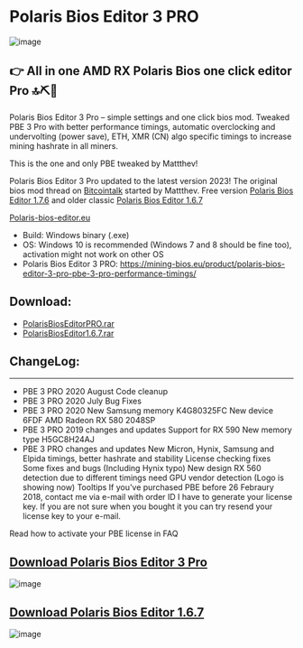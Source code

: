 # Polaris Bios Editor 3 PRO 
![image](https://user-images.githubusercontent.com/98729987/212384001-fa5d9fa3-b730-4d61-84e6-498578b4644c.png)

👉 All in one AMD RX Polaris Bios one click editor Pro 🔝⛏🚀
-----------------------
Polaris Bios Editor 3 Pro – simple settings and one click bios mod.
Tweaked PBE 3 Pro with better performance timings, automatic overclocking and undervolting (power save), ETH, XMR (CN) algo specific timings to increase mining hashrate in all miners.

This is the one and only PBE tweaked by Mattthev!

Polaris Bios Editor 3 Pro updated to the latest version 2023! 
The original bios mod thread on [Bitcointalk](https://bitcointalk.org/index.php?topic=1954245.0) started by Mattthev. 
Free version [Polaris Bios Editor 1.7.6](https://github.com/IndeedMiners/PBE-Polaris-Bios-Editor-1.7.4/releases) and older classic [Polaris Bios Editor 1.6.7](https://github.com/IndeedMiners/PolarisBiosEditor-1.6.7/releases)

[Polaris-bios-editor.eu](http://polaris-bios-editor.eu/)

+ Build: Windows binary (.exe)
+ OS: Windows 10 is recommended (Windows 7 and 8 should be fine too), activation might not work on other OS
+ Polaris Bios Editor 3 PRO: https://mining-bios.eu/product/polaris-bios-editor-3-pro-pbe-3-pro-performance-timings/

## Download:
+ [PolarisBiosEditorPRO.rar](https://github.com/Gujjargit/PolarisBiosEditorPRO3/releases/download/PBE3PRO/PBE_3_PRO.rar)
+ [PolarisBiosEditor1.6.7.rar](https://github.com/IndeedMiners/PolarisBiosEditor-1.6.7/releases/tag/1.6.7)

## ChangeLog:
---------------------
+ PBE 3 PRO 2020 August Code cleanup
+ PBE 3 PRO 2020 July Bug Fixes
+ PBE 3 PRO 2020 New Samsung memory K4G80325FC New device 6FDF AMD Radeon RX 580 2048SP
+ PBE 3 PRO 2019 changes and updates Support for RX 590 New memory type H5GC8H24AJ
+ PBE 3 PRO changes and updates New Micron, Hynix, Samsung and Elpida timings, better hashrate and stability License checking fixes Some fixes and bugs (Including Hynix typo) New design RX 560 detection due to different timings need GPU vendor detection (Logo is showing now) Tooltips
If you’ve purchased PBE before 26 Febraury 2018, contact me via e-mail with order ID I have to generate your license key. If you are not sure when you bought it you can try resend your license key to your e-mail.

Read how to activate your PBE license in FAQ

## [Download Polaris Bios Editor 3 Pro](https://github.com/Gujjargit/PolarisBiosEditorPRO3/releases/download/PBE3PRO/PBE_3_PRO.rar)
![image](https://user-images.githubusercontent.com/98729987/212381117-30cb5693-9e2f-47f7-b3f2-c77e61a35a1f.png)

## [Download Polaris Bios Editor 1.6.7](https://github.com/IndeedMiners/PolarisBiosEditor-1.6.7/releases/tag/1.6.7)
![image](https://user-images.githubusercontent.com/98729987/212380932-ea5d7b57-423c-49b1-bfa3-831fb17fbceb.png)
